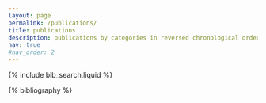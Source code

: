 ```yaml
---
layout: page
permalink: /publications/
title: publications
description: publications by categories in reversed chronological order. generated by jekyll-scholar.
nav: true
#nav_order: 2
---
```


<!-- _pages/publications.md -->

<!-- Bibsearch Feature -->

{% include bib_search.liquid %}

<div class="publications">

{% bibliography %}

</div>
